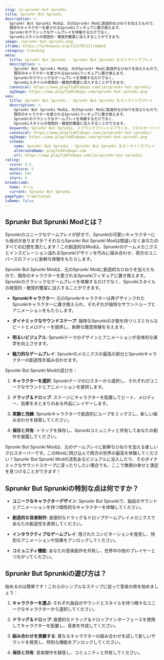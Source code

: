 ```yaml
---
slug: ja-sprunkr-but-sprunki
title: Sprunkr But Sprunki
description: >-
  Sprunkr But Sprunki Modは、元のSprunkr Modに創造的なひねりを加えたもので、
  既存のキャラクターを愛されるSprunkiフィギュアに置き換えます。
  Sprunkrのクラシックなゲームプレイを体験するだけでなく、
  Sprunkiスタイルの視覚的・聴覚的饗宴に没入することができます。
image: /sprunkr-but-sprunki.png
iframe: https://turbowarp.org/1113707117/embed
category: trending
meta:
  title: Sprunkr But Sprunki - Sprunkr But Sprunki をオンラインでプレイ
  description: >-
    Sprunkr But Sprunki Modは、元のSprunkr Modに創造的なひねりを加えたもので、
    既存のキャラクターを愛されるSprunkiフィギュアに置き換えます。
    Sprunkrのクラシックなゲームプレイを体験するだけでなく、
    Sprunkiスタイルの視覚的・聴覚的饗宴に没入することができます。
  canonical: https://www.playfiddlebops.com/ja/sprunkr-but-sprunki/
  ogImage: https://www.playfiddlebops.com/sprunkr-but-sprunki.png
seo:
  title: Sprunkr But Sprunki - Sprunkr But Sprunki をオンラインでプレイ
  description: >-
    Sprunkr But Sprunki Modは、元のSprunkr Modに創造的なひねりを加えたもので、
    既存のキャラクターを愛されるSprunkiフィギュアに置き換えます。
    Sprunkrのクラシックなゲームプレイを体験するだけでなく、
    Sprunkiスタイルの視覚的・聴覚的饗宴に没入することができます。
  keywords: Sprunkr But Sprunki, スプランクアバットスプランキ, クロスオーバー音楽ゲーム
  canonical: https://www.playfiddlebops.com/ja/sprunkr-but-sprunki/
  ogImage: https://www.playfiddlebops.com/sprunkr-but-sprunki.png
  schema:
    name: Sprunkr But Sprunki - Sprunkr But Sprunki をオンラインでプレイ
    alternateName: playfiddlebops.com
    url: https://www.playfiddlebops.com/ja/sprunkr-but-sprunki/
rating:
  score: 4.5
  maxScore: 5
  votes: 541
  stars: 4
breadcrumb:
  home: ホーム
  current: Sprunkr But Sprunki
pageType: traditional
isDemo: false
---
```


## Sprunkr But Sprunki Modとは？

Sprunkrのユニークなゲームプレイが好きで、Sprunkiの可愛いキャラクターにも弱点がありますか？それならSprunkr But Sprunki Modは間違いなくあなたのすべての幻想を満たします！この創造的なModは、Sprunkrのゲームメカニクスとインスピレーション溢れるSprunkiデザインを巧みに組み合わせ、両方のユニバースのファンに新鮮な体験をもたらします。

Sprunkr But Sprunki Modは、元のSprunkr Modに創造的なひねりを加えたもので、既存のキャラクターを愛されるSprunkiフィギュアに置き換えます。Sprunkrのクラシックなゲームプレイを体験するだけでなく、Sprunkiスタイルの視覚的・聴覚的饗宴に没入することができます。

- **Sprunkiキャラクター**: 元のSprunkrキャラクターは再デザインされたSprunkiキャラクターに置き換えられ、それぞれが独特なサウンドループとアニメーションをもたらします。

- **ダイナミックなサウンドスケープ**: 独特なSprunkiの才能を持つリズミカルなビートとメロディーを提供し、新鮮な聴覚体験を与えます。

- **明るいビジュアル**: Sprunkiテーマのデザインとアニメーションが全体的な美学を向上させます。

- **魅力的なゲームプレイ**: Sprunkrのメカニクスの最高の部分とSprunkiキャラクターの創造性を組み合わせます。

Sprunkr But Sprunki Modの遊び方：

1. **キャラクターを選択**: Sprunkiテーマのロスターから選択し、それぞれがユニークなサウンドとアニメーションを提供します。

2. **ドラッグ＆ドロップ**: ステージにキャラクターを配置してビート、メロディー、効果をまとまりのある作品にレイヤーします。

3. **実験と洗練**: Sprunkiキャラクターで創造的にループをミックスし、新しい組み合わせを探索してください。

4. **保存と共有**: トラックを保存し、Sprunkiコミュニティと共有してあなたの創作を披露してください。

Sprunkr But Sprunki Modは、元のゲームプレイに新鮮なひねりを加える楽しいクロスオーバーです。このModに飛び込んで両方の世界の最高を体験してください！Sprunkr But Sprunki Modの活気あるビジュアルに没入したり、そのダイナミックなサウンドスケープに浸ったりしたい場合でも、ここで無限の幸せと満足を見つけることができます！

## Sprunkr But Sprunkiの特別な点は何ですか？

- **ユニークなキャラクターデザイン**: Sprunkr But Sprunkiで、独自のサウンドとアニメーションを持つ個性的なキャラクターを体験してください。

- **創造的な音楽制作**: 直感的なドラッグ＆ドロップゲームプレイメカニクスであなたの創造性を表現してください。

- **インタラクティブなゲームプレイ**: 隠されたコンビネーションを発見し、特別なアニメーションや効果をアンロックしてください。

- **コミュニティ機能**: あなたの音楽創作を共有し、世界中の他のプレイヤーとつながってください。

## Sprunkr But Sprunkiの遊び方は？

始めるのは簡単です！これらのシンプルなステップに従って音楽の旅を始めましょう：

1. **キャラクターを選ぶ**: それぞれ独自のサウンドとスタイルを持つ様々なユニークなキャラクターから選択してください。

2. **ドラッグ＆ドロップ**: 直感的なドラッグ＆ドロップインターフェースを使用してキャラクターを配置し、音楽を作成してください。

3. **組み合わせを実験する**: 異なるキャラクターの組み合わせを試して新しいサウンドを発見し、特別な機能をアンロックしてください。

4. **保存と共有**: 音楽傑作を録音し、コミュニティと共有してください。